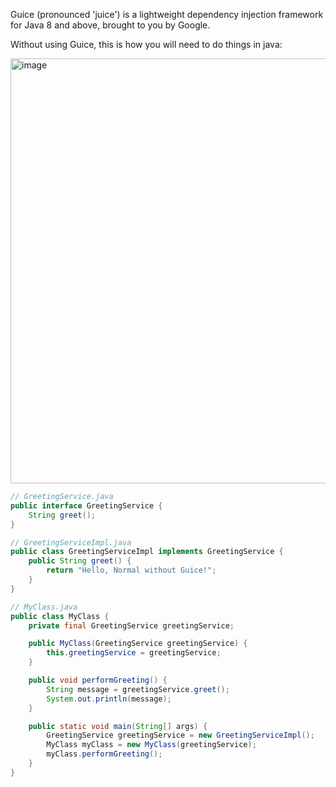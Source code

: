 Guice (pronounced 'juice') is a lightweight dependency injection framework for Java 8 and above, brought to you by Google.

Without using Guice, this is how you will need to do things in java:

<img width="680" alt="image" src="https://github.com/remidinishanth/distributed_systems/assets/19663316/7784dbec-ca4d-4ae9-bd70-5225cc854a91">

```java
// GreetingService.java
public interface GreetingService {
    String greet();
}

// GreetingServiceImpl.java
public class GreetingServiceImpl implements GreetingService {
    public String greet() {
        return "Hello, Normal without Guice!";
    }
}

// MyClass.java
public class MyClass {
    private final GreetingService greetingService;

    public MyClass(GreetingService greetingService) {
        this.greetingService = greetingService;
    }

    public void performGreeting() {
        String message = greetingService.greet();
        System.out.println(message);
    }

    public static void main(String[] args) {
        GreetingService greetingService = new GreetingServiceImpl();
        MyClass myClass = new MyClass(greetingService);
        myClass.performGreeting();
    }
}
```
